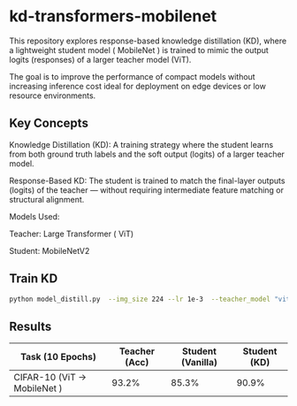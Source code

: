 # kd-transformers-mobilenet

This repository explores response-based knowledge distillation (KD), where a lightweight student model ( MobileNet ) is trained to mimic the output logits (responses) of a larger teacher model (ViT).

The goal is to improve the performance of compact models without increasing inference cost ideal for deployment on edge devices or low resource environments.

## Key Concepts

Knowledge Distillation (KD): A training strategy where the student learns from both ground truth labels and the soft output (logits) of a larger teacher model.

Response-Based KD: The student is trained to match the final-layer outputs (logits) of the teacher — without requiring intermediate feature matching or structural alignment.

Models Used:

Teacher: Large Transformer ( ViT) 

Student: MobileNetV2

## Train KD
```bash
python model_distill.py  --img_size 224 --lr 1e-3  --teacher_model "vit.pt"  --student_model "movilenet.pt"
```
## Results 

| Task (10 Epochs)            | Teacher (Acc) | Student (Vanilla) | Student (KD) |
|-----------------------------|---------------|-------------------|--------------|
| CIFAR-10 (ViT → MobileNet ) | 93.2%         | 85.3%             | 90.9%        |
